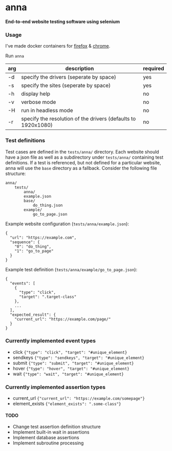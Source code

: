 # anna
**End-to-end website testing software using selenium**

### Usage
I've made docker containers for [firefox](https://github.com/patrikpihlstrom/docker-anna-firefox) & [chrome](https://github.com/patrikpihlstrom/docker-anna-chrome).

Run ```anna```

| arg | description             |required|
|-----|-------------------------|---------------|
| -d  | specify the drivers (seperate by space)|yes|
| -s  | specify the sites (seperate by space)|yes|
| -h  | display help|no|
| -v  | verbose mode|no|
| -H  | run in headless mode|no|
| -r  | specify the resolution of the drivers (defaults to 1920x1080)|no|

### Test definitions
Test cases are defined in the ```tests/anna/``` directory. Each website should have
a json file as well as a subdirectory under ```tests/anna/``` containing test definitions.
If a test is referenced, but not defined for a particular website,
anna will use the ```base``` directory as a fallback.
Consider the following file structure:
```
anna/
    tests/
    	anna/
		example.json
		base/
			do_thing.json
		example/
			go_to_page.json
```

Example website configuration (```tests/anna/example.json```):
```
{
  "url": "https://example.com",
  "sequence": {
    "0": "do_thing",
    "1": "go_to_page"
  }
}
```
Example test definition (```tests/anna/example/go_to_page.json```):
```
{
  "events": [
    {
      "type": "click",
      "target": ".target-class"
    },
    ...
  ],
  "expected_result": {
    "current_url": "https://example.com/page/"
  }
}
```

### Currently implemented event types
* click ```{"type": "click", "target": "#unique_element}```
* sendkeys ```{"type": "sendkeys", "target": "#unique_element}```
* submit ```{"type": "submit", "target": "#unique_element}```
* hover ```{"type": "hover", "target": "#unique_element}```
* wait ```{"type": "wait", "target": "#unique_element}```

### Currently implemented assertion types
* current_url ```{"current_url": "https://example.com/somepage"}```
* element_exists ```{"element_exists": ".some-class"}```

#### TODO
* Change test assertion definition structure
* Implement built-in wait in assertions
* Implement database assertions
* Implement subroutine processing
